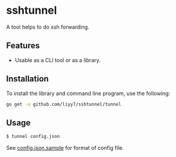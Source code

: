 # sshtunnel

A tool helps to do ssh forwarding.

## Features

* Usable as a CLI tool or as a library.

## Installation

To install the library and command line program, use the following:

```bash
go get -u github.com/liyy7/sshtunnel/tunnel
```

## Usage

```bash
$ tunnel config.json
```

See [config.json.sample](tunnel/config.json.sample) for format of config file.

